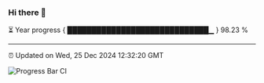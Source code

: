 ### Hi there 👋

⏳ Year progress { █████████████████████████████▁ } 98.23 %

---

⏰ Updated on Wed, 25 Dec 2024 12:32:20 GMT

![Progress Bar CI](https://github.com/liununu/liununu/workflows/Progress%20Bar%20CI/badge.svg)
